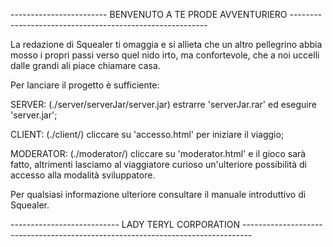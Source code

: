 
------------------------ BENVENUTO A TE PRODE AVVENTURIERO ---------------------------------------------------------

La redazione di Squealer ti omaggia e si allieta che un altro pellegrino abbia mosso i propri
passi verso quel nido irto, ma confortevole, che a noi uccelli dalle grandi ali piace chiamare
casa.

Per lanciare il progetto è sufficiente:

SERVER: (./server/serverJar/server.jar) estrarre 'serverJar.rar' ed eseguire 'server.jar';

CLIENT: (./client/) cliccare su 'accesso.html' per iniziare il viaggio;

MODERATOR: (./moderator/) cliccare su 'moderator.html' e il gioco sarà fatto, altrimenti
lasciamo al viaggiatore curioso un'ulteriore possibilità di accesso alla modalità sviluppatore.


Per qualsiasi informazione ulteriore consultare il manuale introduttivo di Squealer.



 

--------------------------- LADY TERYL CORPORATION --------------------------------------------------------------------------------
